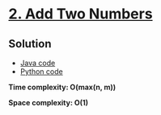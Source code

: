 # [2. Add Two Numbers](https://leetcode.com/problems/add-two-numbers)

## Solution

- [Java code](https://github.com/alexengrig/leetcode/blob/main/src/main/java/dev/alexengrig/leetcode/_2_add_two_numbers/IterativeSolution.java)
- [Python code](https://github.com/alexengrig/leetcode/blob/main/src/main/python/2_add_two_numbers/solution.py)

**Time complexity: O(max(n, m))**

**Space complexity: O(1)**
